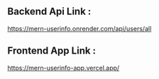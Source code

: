 ## Backend Api Link :

https://mern-userinfo.onrender.com/api/users/all

## Frontend App Link :

https://mern-userinfo-app.vercel.app/
